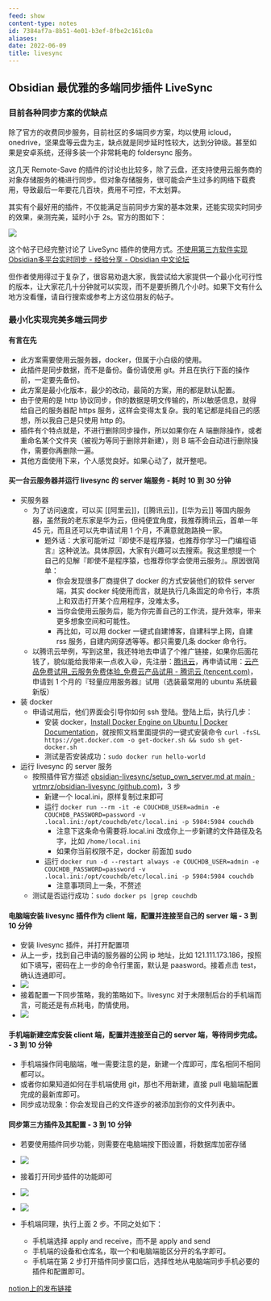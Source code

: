 ```yaml
---
feed: show
content-type: notes
id: 7384af7a-8b51-4e01-b3ef-8fbe2c161c0a
aliases: 
date: 2022-06-09
title: livesync
---
```


## Obsidian 最优雅的多端同步插件 LiveSync

### 目前各种同步方案的优缺点

除了官方的收费同步服务，目前社区的多端同步方案，均以使用 icloud，onedrive，坚果盘等云盘为主，缺点就是同步延时性较大，达到分钟级。甚至如果是安卓系统，还得多装一个非常耗电的 foldersync 服务。

这几天 Remote-Save 的插件的讨论也比较多，除了云盘，还支持使用云服务商的对象存储服务的桶进行同步。但对象存储服务，很可能会产生过多的网络下载费用，导致最后一年要花几百块，费用不可控，不太划算。

其实有个最好用的插件，不仅能满足当前同步方案的基本效果，还能实现实时同步的效果，亲测完美，延时小于 2s。官方的图如下：

![](https://forum-zh.obsidian.md/uploads/default/original/2X/e/e631ee36b7b2906e60edda58e5e43cdb57f9544b.gif)

这个帖子已经完整讨论了 LiveSync 插件的使用方式。[不使用第三方软件实现Obsidian多平台实时同步 - 经验分享 - Obsidian 中文论坛](https://forum-zh.obsidian.md/t/topic/2811)

但作者使用得过于复杂了，很容易劝退大家，我尝试给大家提供一个最小化可行性的版本，让大家花几十分钟就可以实现，而不是要折腾几个小时。如果下文有什么地方没看懂，请自行搜索或参考上方这位朋友的帖子。

### 最小化实现完美多端云同步

#### 有言在先

- 此方案需要使用云服务器，docker，但属于小白级的使用。
- 此插件是同步数据，而不是备份。备份请使用 git。并且在执行下面的操作前，一定要先备份。
- 此方案是最小化版本，最少的改动，最简的方案，用的都是默认配置。
- 由于使用的是 http 协议同步，你的数据是明文传输的，所以敏感信息，就得给自己的服务器配 https 服务，这样会变得太复杂。我的笔记都是纯自己的感想，所以我自己是只使用 http 的。
- 插件有个特点就是，不进行删除同步操作，所以如果你在 A 端删除操作，或者重命名某个文件夹（被视为等同于删除并新建），则 B 端不会自动进行删除操作，需要你再删除一遍。
- 其他方面使用下来，个人感觉良好。如果心动了，就开整吧。

#### 买一台云服务器并运行 livesync 的 server 端服务 - 耗时 10 到 30 分钟

- 买服务器
	- 为了访问速度，可以买 [[阿里云]]，[[腾讯云]]，[[华为云]] 等国内服务器，虽然我的老东家是华为云，但纯便宜角度，我推荐腾讯云，首单一年 45 元，而且还可以先申请试用 1 个月，不满意就跑路换一家。
		- 题外话：大家可能听过『即使不是程序猿，也推荐你学习一门编程语言』这种说法。具体原因，大家有兴趣可以去搜索。我这里想提一个自己的见解『即使不是程序猿，也推荐你学会使用云服务』。原因很简单：
			- 你会发现很多厂商提供了 docker 的方式安装他们的软件 server 端，其实 docker 纯使用而言，就是执行几条固定的命令行，本质上和双击打开某个应用程序，没难太多。
			- 当你会使用云服务后，能为你完善自己的工作流，提升效率，带来更多想象空间和可能性。
			- 再比如，可以用 docker 一键式自建博客，自建科学上网，自建 rss 服务，自建内网穿透等等。都只需要几条 docker 命令行。
	- 以腾讯云举例，写到这里，我还特地去申请了个推广链接，如果你后面花钱了，貌似能给我带来一点收入😃，先注册：[腾讯云](https://curl.qcloud.com/3ulU59pY)，再申请试用：[云产品免费试用_云服务免费体验_免费云产品试用 - 腾讯云 (tencent.com)](https://cloud.tencent.com/act/free?from=15048)，申请到 1 个月的『轻量应用服务器』试用（选装最常用的 ubuntu 系统最新版）
- 装 docker
	- 申请试用后，他们界面会引导你如何 ssh 登陆。登陆上后，执行几步：
		- 安装 docker，[Install Docker Engine on Ubuntu | Docker Documentation](https://docs.docker.com/engine/install/ubuntu/)，就按照文档里面提供的一键式安装命令 `curl -fsSL https://get.docker.com -o get-docker.sh && sudo sh get-docker.sh`
		- 测试是否安装成功：`sudo docker run hello-world`
- 运行 livesync 的 server 服务
	- 按照插件官方描述 [obsidian-livesync/setup_own_server.md at main · vrtmrz/obsidian-livesync (github.com)](https://github.com/vrtmrz/obsidian-livesync/blob/main/docs/setup_own_server.md)，3 步
		- 新建一个 local.ini，原样复制过来即可
		- 运行 `docker run --rm -it -e COUCHDB_USER=admin -e COUCHDB_PASSWORD=password -v .local.ini:/opt/couchdb/etc/local.ini -p 5984:5984 couchdb`
			- 注意下这条命令需要将.local.ini 改成你上一步新建的文件路径及名字，比如 `/home/local.ini`
			- 如果你当前权限不足，docker 前面加 sudo
		- 运行 `docker run -d --restart always -e COUCHDB_USER=admin -e COUCHDB_PASSWORD=password -v .local.ini:/opt/couchdb/etc/local.ini -p 5984:5984 couchdb`
			- 注意事项同上一条，不赘述
	- 测试是否运行成功：`sudo docker ps |grep couchdb`

#### 电脑端安装 livesync 插件作为 client 端，配置并连接至自己的 server 端 - 3 到 10 分钟

- 安装 livesync 插件，并打开配置项
- 从上一步，找到自己申请的服务器的公网 ip 地址，比如 121.111.173.186，按照如下填写，密码在上一步的命令行里面，默认是 paasword。接着点击 test，确认连通即可。
- ![](https://raw.githubusercontent.com/oldwinter/my-pics/master/202204041609451.png)
- 接着配置一下同步策略，我的策略如下。livesync 对于未限制后台的手机端而言，可能还是有点耗电，酌情使用。
- ![](https://raw.githubusercontent.com/oldwinter/my-pics/master/202204041613906.png)

#### 手机端新建空库安装 client 端，配置并连接至自己的 server 端，等待同步完成。 - 3 到 10 分钟

- 手机端操作同电脑端，唯一需要注意的是，新建一个库即可，库名相同不相同都可以。
- 或者你如果知道如何在手机端使用 git，那也不用新建，直接 pull 电脑端配置完成的最新库即可。
- 同步成功现象：你会发现自己的文件逐步的被添加到你的文件列表中。

#### 同步第三方插件及其配置 - 3 到 10 分钟

- 若要使用插件同步功能，则需要在电脑端按下图设置，将数据库加密存储
- ![](https://raw.githubusercontent.com/oldwinter/my-pics/master/202204041616069.png)
- 接着打开同步插件的功能即可
- ![](https://raw.githubusercontent.com/oldwinter/my-pics/master/202204041617016.png)
- ![](https://raw.githubusercontent.com/oldwinter/my-pics/master/202204041638512.png)

- 手机端同理，执行上面 2 步。不同之处如下：
	- 手机端选择 apply and receive，而不是 apply and send
	- 手机端的设备和仓库名，取一个和电脑端能区分开的名字即可。
	- 手机端在第 2 步打开插件同步窗口后，选择性地从电脑端同步手机必要的插件和配置即可。

[notion上的发布链接](https://oldwinter.notion.site/Obsidian-LiveSync-5ec825bd678f4f42ac9d19f52a4acef5)
